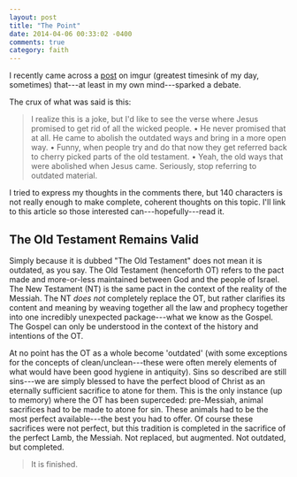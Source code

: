 ```yaml
---
layout: post
title: "The Point"
date: 2014-04-06 00:33:02 -0400
comments: true
category: faith
---
```

I recently came across a [post][imgur-post] on imgur
  (greatest timesink of my day, sometimes)
  that---at least in my own mind---sparked a debate.

The crux of what was said is this:

> I realize this is a joke, but I'd like to see the verse where Jesus
> promised to get rid of all the wicked people. •
> He never promised that at all.  He came to abolish the outdated ways
> and bring in a more open way. •
> Funny, when people try and do that now they get referred back to
> cherry picked parts of the old testament. •
> Yeah, the old ways that were abolished when Jesus came. Seriously,
> stop referring to outdated material.

I tried to express my thoughts in the comments there,
  but 140 characters is not really enough to make
  complete, coherent thoughts on this topic.
I'll link to this article so those interested can---hopefully---read it.

## The Old Testament Remains Valid ##

Simply because it is dubbed "The Old Testament" does not mean it is outdated, as you say.
The Old Testament (henceforth OT) refers to the pact made and more-or-less maintained
  between God and the people of Israel.
The New Testament (NT) is the same pact in the context of the reality of the Messiah.
The NT *does not* completely replace the OT, but rather clarifies its content and meaning
  by weaving together all the law and prophecy together into one incredibly unexpected
  package---what we know as the Gospel.
The Gospel can only be understood in the context of the history and intentions of the OT.

At no point has the OT as a whole become 'outdated'
  (with some exceptions for the concepts of clean/unclean---these
  were often merely elements of what would have been good hygiene in antiquity).
Sins so described are still sins---we are simply blessed to have
  the perfect blood of Christ as an eternally sufficient sacrifice
  to atone for them.
This is the only instance (up to memory) where the OT has been superceded:
  pre-Messiah, animal sacrifices had to be made to atone for sin.
These animals had to be the most perfect available---the best you had to offer.
Of course these sacrifices were not perfect,
  but this tradition is completed in the sacrifice of the perfect Lamb, the Messiah.
Not replaced, but augmented.
Not outdated, but completed.

> It is finished.

[imgur-post]: http://imgur.com/gallery/YJd5DKM/comment/204032215/1
